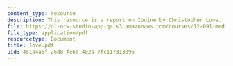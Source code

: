 ```yaml
---
content_type: resource
description: This resource is a report on Iodine by Christopher Love.
file: https://ol-ocw-studio-app-qa.s3.amazonaws.com/courses/12-091-medical-geology-geochemistry-an-exposure-january-iap-2006/451a4a6f26d8fe6d482a7fc117313096_love.pdf
file_type: application/pdf
resourcetype: Document
title: love.pdf
uid: 451a4a6f-26d8-fe6d-482a-7fc117313096
---
```

